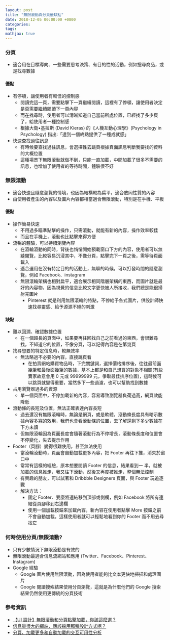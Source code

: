 ```yaml
---
layout: post
title: "無限滾動與分頁優缺點"
date: 2018-12-05 00:00:00 +0800
categories:
tags:
mathjax: true
---
```


### 分頁

- 適合用在目標導向、一些需要思考決策、有目的性的活動，例如搜尋商品，或是找尋數據

#### 優點

- 有停頓，讓使用者有較佳的控制感
  - 閱讀完這一頁，需要點擊下一頁繼續閱讀，這裡有了停頓，讓使用者決定是否需要繼續閱讀下一頁內容
  - 而在找尋時，使用者可以清晰知道自己當前所處位置，已經找了多少頁了，給使用者一種控制感
  - 根據大衛•基拉斯 (David Kieras) 的《人機互動心理學》(Psychology in Psychology) 指出:「達到一個終點提供了一種成就感」
- 快速查找過往訊息
  - 有時候要查找過往訊息，會選擇性去跳頁根據頁面訊息判斷我要找的資料的大概位置
  - 這種場景下無限滾動就做不到，只能一直加載，中間加載了很多不需要的訊息，也增加了使用者的等待時間，體驗很不好

### 無限滾動

- 適合快速且隨意瀏覽的情境，也因為結構較為扁平，適合放同性質的內容
- 由使用者產生的內容以及圖片內容都相當適合無限滾動，特別是在手機、平板

#### 優點

- 操作簡易快速
  - 不用過多瞄準點擊的操作，只需滾動，就能有新的內容，操作效率較佳
  - 而且在手機上，滾動也比點擊來得方便
- 流暢的體驗，可以持續瀏覽內容
  - 在滾輪滾動的同時，背後也悄悄開始預載窗口下方的內容，使用者可以無縫閱覽，比較容易沉浸其中，不像分頁，點擊完下一頁之後，需等待頁面載入
  - 適合運用在沒有特定目的的活動上，無聊的時候，可以打發時間的隨意瀏覽，例如 Facebook、instagram
  - 無限滾輪架構也相對扁平，適合展示相同階層架構的東西，而圖片就是最好的內容物，因為視覺的信息比較文字更快被人所接收，我們總是能很掃射完圖片
    - Pinterest 就是利用無限滾輪的特點，不停給予各式圖片，供設計師快速找尋靈感、給予源源不絕的刺激

#### 缺點

- 難以回溯、確認數據位置
  - 在一個超長的頁面中，如果要再往回找自己之前看過的東西，會很難尋找，不知道它的位置，不像分頁，可以記得內容是在第幾頁
- 找尋想要的特定信息時，較無效率
  - 無法略過不必要的內容，直接跳頁看
    - 在拍賣網站購買物品時，下完關鍵詞，選擇價格排序後，往往最前面幾筆和最後面幾筆的數據，基本上都是和自己想買的對象不相關(有些賣家故意會用 0 元或 99999999 元，爭取最佳排序位置)，這時候可以跳頁就變得重要，當然多下一些過濾，也可以幫助找到數據
- 占用瀏覽器過多的資源
  - 單一個頁面中，不停加載新的內容，容易導致瀏覽器負荷過高，網頁效能降低
- 滾動條的長短及位置，無法正確表達內容長短
  - 過去還沒有無限滾輪時，無論是網頁，或是軟體，滾動條長度具有暗示數據內容多寡的效用，我們也會看滾動條的位置，去了解還剩下多少數據在下方未讀
  - 但無限滾輪因為頁面長度會隨著滾動行為不停增長，滾動條長度和位置會不停變化，失去提示作用
- Footer（頁腳）變得很難使用，甚至無法使用
  - 當滾輪滾動時，頁面會自動加載更多內容，把 Footer 再往下推，消失於窗口中
  - 常常有這樣的經驗，原本想要閱讀 Footer 的信息，結果看到一 半，就被加載的信息推走，我又往下滾動，然後又再度被推走，整個無法控制
  - 有興趣的朋友，可以試著和 Dribbble Designers 頁面，與 Footer 玩追逐戰
  - 解決方法：
    - 固定 Footer、要麼將連結移到頂部或側欄，例如 Facebook 將所有連結從頁腳移到右邊欄
    - 使用一個加載按鈕來加載內容，新內容在使用者點擊 More 按鈕之前不會自動加載。這樣使用者就可以輕鬆地看到你的 Footer 而不用去尋找它

### 何時使用分頁/無限滾動?

- 只有少數情況下無限滾動是有效的
- 無限滾動最適合信息流網站和應用 (Twitter、Facebook、Pinterest、Instagram)
- Google 經驗
  - Google 圖片使用無限滾動，因為使用者能夠比文本更快地掃描和處理圖片
  - Google 閱讀搜索結果使用分頁瀏覽，這就是為什麼他們的 Google 搜索結果仍然使用更傳統的分頁技術

### 參考資訊

- [【UI 設計】無限滾動和分頁點擊加載，你該這麼選？](https://kknews.cc/design/6lezy3p.html)
- [信息量很大的網站，應該採用那種設計方式呢？](https://kknews.cc/tech/yppmkj.html)
- [分頁、加載更多和自動加載的交互可用性分析](https://hk.saowen.com/a/94f19da3e895839985dcc84460b8e433265be43b413fe3982c307868719ca37e)

